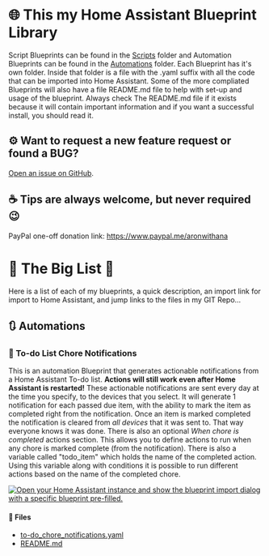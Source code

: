 # 🌐 This my Home Assistant Blueprint Library

Script Blueprints can be found in the [Scripts](https://github.com/birdwing/HA_Blueprints/scripts) folder and Automation Blueprints can be found in the [Automations](https://github.com/birdwing/HA_Blueprints/automations) folder.
Each Blueprint has it's own folder. Inside that folder is a file with the .yaml suffix with all the code that can be imported into Home Assistant.
Some of the more compliated Blueprints will also have a file README.md file to help with set-up and usage of the blueprint.
Always check The README.md file if it exists because it will contain important information and if you want a successful install, you should read it.

## ⚙ Want to request a new feature request or found a BUG?

[Open an issue on GitHub](https://github.com/birdwing/HA_Blueprints/issues/new/choose).

## ☕ Tips are always welcome, but never required 😉

PayPal one-off donation link: https://www.paypal.me/aronwithana
  
  
# 📃 The Big List 📃

Here is a list of each of my blueprints, a quick description, an import link for import to Home Assistant, and jump links to the files in my GIT Repo...

## 🔃 Automations

### 🔔 To-do List Chore Notifications

This is an automation Blueprint that generates actionable notifications from a Home Assistant To-do list.
**Actions will still work even after Home Assistant is restarted!**
These actionable notifications are sent every day at the time you specify, to the devices that you select.
It will generate 1 notification for each passed due item, with the ability to mark the item as completed right from the notification.
Once an item is marked completed the notification is cleared from *all devices* that it was sent to. That way everyone knows it was done.
There is also an optional *When chore is completed* actions section. This allows you to define actions to run when any chore is marked complete (from the notification). There is also a variable called "todo_item" which holds the name of the completed action. Using this variable along with conditions it is possible to run different actions based on the name of the completed chore.

[![Open your Home Assistant instance and show the blueprint import dialog with a specific blueprint pre-filled.](https://my.home-assistant.io/badges/blueprint_import.svg)](https://my.home-assistant.io/redirect/blueprint_import/?blueprint_url=https%3A%2F%2Fgithub.com%2Fbirdwing%2FHA_Blueprints%2Fblob%2Fmain%2Fautomations%2Fto-do_chore_notifications%2Fto-do_chore_notifications.yaml)

#### 📂 Files
* [to-do_chore_notifications.yaml](automations/to-do_chore_notifications/to-do_chore_notifications.yaml)
* [README.md](automations/to-do_chore_notifications/to-do_chore_notifications.md)
